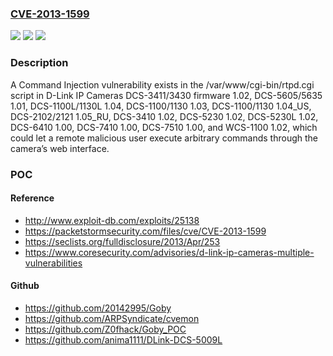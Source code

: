 ### [CVE-2013-1599](https://cve.mitre.org/cgi-bin/cvename.cgi?name=CVE-2013-1599)
![](https://img.shields.io/static/v1?label=Product&message=n%2Fa&color=blue)
![](https://img.shields.io/static/v1?label=Version&message=n%2Fa&color=blue)
![](https://img.shields.io/static/v1?label=Vulnerability&message=n%2Fa&color=brighgreen)

### Description

A Command Injection vulnerability exists in the /var/www/cgi-bin/rtpd.cgi script in D-Link IP Cameras DCS-3411/3430 firmware 1.02, DCS-5605/5635 1.01, DCS-1100L/1130L 1.04, DCS-1100/1130 1.03, DCS-1100/1130 1.04_US, DCS-2102/2121 1.05_RU, DCS-3410 1.02, DCS-5230 1.02, DCS-5230L 1.02, DCS-6410 1.00, DCS-7410 1.00, DCS-7510 1.00, and WCS-1100 1.02, which could let a remote malicious user execute arbitrary commands through the camera’s web interface.

### POC

#### Reference
- http://www.exploit-db.com/exploits/25138
- https://packetstormsecurity.com/files/cve/CVE-2013-1599
- https://seclists.org/fulldisclosure/2013/Apr/253
- https://www.coresecurity.com/advisories/d-link-ip-cameras-multiple-vulnerabilities

#### Github
- https://github.com/20142995/Goby
- https://github.com/ARPSyndicate/cvemon
- https://github.com/Z0fhack/Goby_POC
- https://github.com/anima1111/DLink-DCS-5009L

